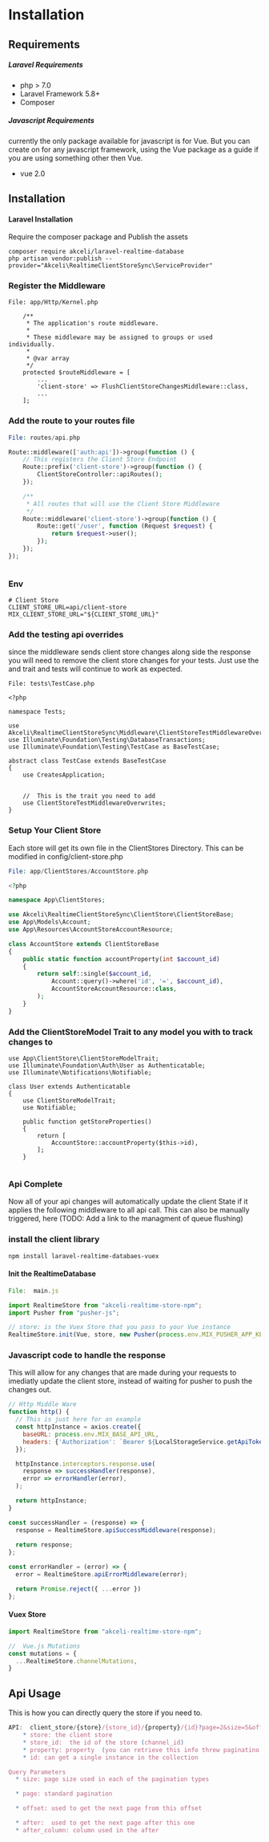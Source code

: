 # Installation

## Requirements
##### Laravel Requirements
* php > 7.0
* Laravel Framework 5.8+
* Composer

##### Javascript Requirements
currently the only package available for javascript is for Vue.  But you can create on
for any javascript framework, using the Vue package as a guide if you are using something other then Vue.
* vue 2.0

## Installation

####  Laravel Installation
Require the composer package and Publish the assets
```shell script
composer require akceli/laravel-realtime-database
php artisan vendor:publish --provider="Akceli\RealtimeClientStoreSync\ServiceProvider"

```

### Register the Middleware
    
```
File: app/Http/Kernel.php

    /**
     * The application's route middleware.
     *
     * These middleware may be assigned to groups or used individually.
     *
     * @var array
     */
    protected $routeMiddleware = [
        ...
        'client-store' => FlushClientStoreChangesMiddleware::class,
        ...
    ];
```

### Add the route to your routes file
```php
File: routes/api.php

Route::middleware(['auth:api'])->group(function () {
    // This registers the Client Store Endpoint
    Route::prefix('client-store')->group(function () {
        ClientStoreController::apiRoutes();
    });

    /**
     * All routes that will use the Client Store Middleware
     */
    Route::middleware('client-store')->group(function () {
        Route::get('/user', function (Request $request) {
            return $request->user();
        });
    });
});



```

### Env
```dotenv
# Client Store
CLIENT_STORE_URL=api/client-store
MIX_CLIENT_STORE_URL="${CLIENT_STORE_URL}"

```


### Add the testing api overrides
since the middleware sends client store changes along side the response
you will need to remove the client store changes for your tests.  Just use the and trait
and tests will continue to work as expected.
```
File: tests\TestCase.php

<?php

namespace Tests;

use Akceli\RealtimeClientStoreSync\Middleware\ClientStoreTestMiddlewareOverwrites;
use Illuminate\Foundation\Testing\DatabaseTransactions;
use Illuminate\Foundation\Testing\TestCase as BaseTestCase;

abstract class TestCase extends BaseTestCase
{
    use CreatesApplication;


    //  This is the trait you need to add
    use ClientStoreTestMiddlewareOverwrites;
}

```

### Setup Your Client Store
Each store will get its own file in the ClientStores Directory.  This can be modified in config/client-store.php
```php
File: app/ClientStores/AccountStore.php

<?php

namespace App\ClientStores;

use Akceli\RealtimeClientStoreSync\ClientStore\ClientStoreBase;
use App\Models\Account;
use App\Resources\AccountStoreAccountResource;

class AccountStore extends ClientStoreBase
{
    public static function accountProperty(int $account_id)
    {
        return self::single($account_id,
            Account::query()->where('id', '=', $account_id),
            AccountStoreAccountResource::class,
        );
    }
}

```


### Add the ClientStoreModel Trait to any model you with to track changes to
```
use App\ClientStore\ClientStoreModelTrait;
use Illuminate\Foundation\Auth\User as Authenticatable;
use Illuminate\Notifications\Notifiable;

class User extends Authenticatable
{
    use ClientStoreModelTrait;
    use Notifiable;

    public function getStoreProperties()
    {
        return [
            AccountStore::accountProperty($this->id),
        ];
    }


```

### Api Complete
Now all of your api changes will automatically update the client State if it applies the following middleware to all api call.  This can also be manually triggered, here (TODO: Add a link to the managment of queue flushing)

### install the client library
```shell
npm install laravel-realtime-databaes-vuex

```

#### Init the RealtimeDatabase
```js
File:  main.js

import RealtimeStore from "akceli-realtime-store-npm";
import Pusher from "pusher-js";

// store: is the Vuex Store that you pass to your Vue instance
RealtimeStore.init(Vue, store, new Pusher(process.env.MIX_PUSHER_APP_KEY, {cluster: 'us2', forceTLS: true}));

```

### Javascript code to handle the response
This will allow for any changes that are made during your requests to imediatly update the client store, instead of waiting for pusher to push the changes out.
```javascript
// Http Middle Ware
function http() {
  // This is just here for an example
  const httpInstance = axios.create({
    baseURL: process.env.MIX_BASE_API_URL,
    headers: {'Authorization': `Bearer ${LocalStorageService.getApiToken()}`}
  });

  httpInstance.interceptors.response.use(
    response => successHandler(response),
    error => errorHandler(error),
  );

  return httpInstance;
}

const successHandler = (response) => {
  response = RealtimeStore.apiSuccessMiddleware(response);
  
  return response;
};

const errorHandler = (error) => {
  error = RealtimeStore.apiErrorMiddleware(error);

  return Promise.reject({ ...error })
};

```

#### Vuex Store
```js
import RealtimeStore from "akceli-realtime-store-npm";

//  Vue.js Mutations
const mutations = {
  ...RealtimeStore.channelMutations,
}

```

## Api Usage
This is how you can directly query the store if you need to.

```javascript
API:  client_store/{store}/{store_id}/{property}/{id}?page=2&size=5&offset=20&after=12&after_column=id
    * store: the client store
    * store_id:  the id of the store (channel_id)
    * property: property  (you can retrieve this info threw paginatino query)
    * id: can get a single instance in the collection

Query Parameters
  * size: page size used in each of the pagination types

  * page: standard pagination

  * offset: used to get the next page from this offset

  * after:  used to get the next page after this one
  * after_column: column used in the after
    
```
